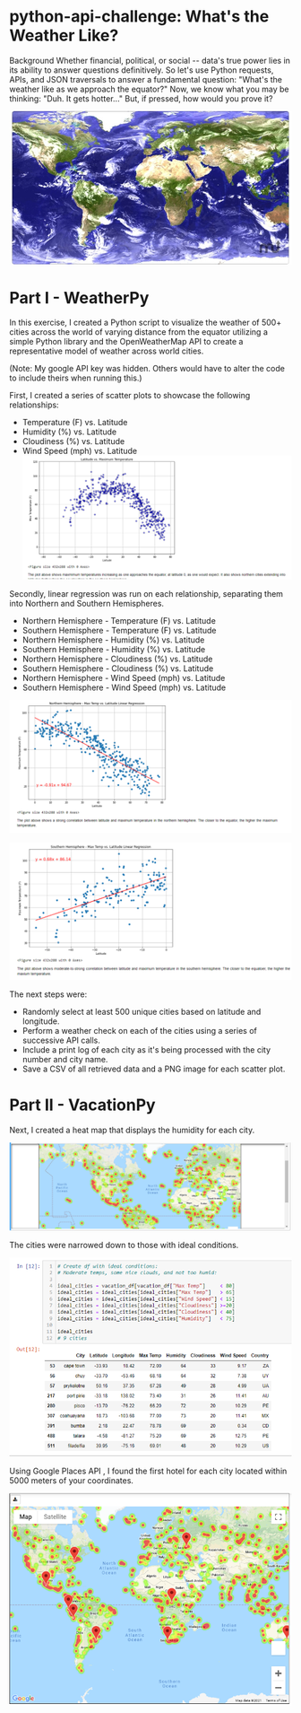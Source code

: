# python-api-challenge: What's the Weather Like?

Background
Whether financial, political, or social -- data's true power lies in its ability to answer questions definitively. So let's use Python requests, APIs, and JSON traversals to answer a fundamental question: "What's the weather like as we approach the equator?"
Now, we know what you may be thinking: "Duh. It gets hotter..."
But, if pressed, how would you prove it?

![image1](https://github.com/Auburn9698/python-api-challenge/blob/main/WeatherPy/Images/Globe.jpg)

# Part I - WeatherPy
In this exercise, I created a Python script to visualize the weather of 500+ cities across the world of varying distance from the equator utilizing a simple Python library and the OpenWeatherMap API to create a representative model of weather across world cities.


(Note: My google API key was hidden.  Others would have to alter the code to include theirs when running this.)

First, I created a series of scatter plots to showcase the following relationships:

* Temperature (F) vs. Latitude
* Humidity (%) vs. Latitude
* Cloudiness (%) vs. Latitude
* Wind Speed (mph) vs. Latitude
![Image 1](https://github.com/Auburn9698/python-api-challenge/blob/main/Images/Lat_Temp.png)


Secondly, linear regression was run on each relationship, separating them into Northern and Southern Hemispheres.

* Northern Hemisphere - Temperature (F) vs. Latitude
* Southern Hemisphere - Temperature (F) vs. Latitude
* Northern Hemisphere - Humidity (%) vs. Latitude
* Southern Hemisphere - Humidity (%) vs. Latitude
* Northern Hemisphere - Cloudiness (%) vs. Latitude
* Southern Hemisphere - Cloudiness (%) vs. Latitude
* Northern Hemisphere - Wind Speed (mph) vs. Latitude
* Southern Hemisphere - Wind Speed (mph) vs. Latitude

![Regression Image1](https://github.com/Auburn9698/python-api-challenge/blob/main/Images/Regression1.png)

![Regression Image2](https://github.com/Auburn9698/python-api-challenge/blob/main/Images/Regression2.png)

The next steps were:

* Randomly select at least 500 unique cities based on latitude and longitude.
* Perform a weather check on each of the cities using a series of successive API calls.
* Include a print log of each city as it's being processed with the city number and city name.
* Save a CSV of all retrieved data and a PNG image for each scatter plot.


# Part II - VacationPy

Next, I created a heat map that displays the humidity for each city.

![image2](https://github.com/Auburn9698/python-api-challenge/blob/main/Images/Heatmap.png)

The cities were narrowed down to those with ideal conditions.

![Ideal Cities Image](https://github.com/Auburn9698/python-api-challenge/blob/main/Images/Ideal_cities.png)

Using Google Places API , I found the first hotel for each city located within 5000 meters of your coordinates.


![image3](https://github.com/Auburn9698/python-api-challenge/blob/main/Images/Hotels_map.png)
